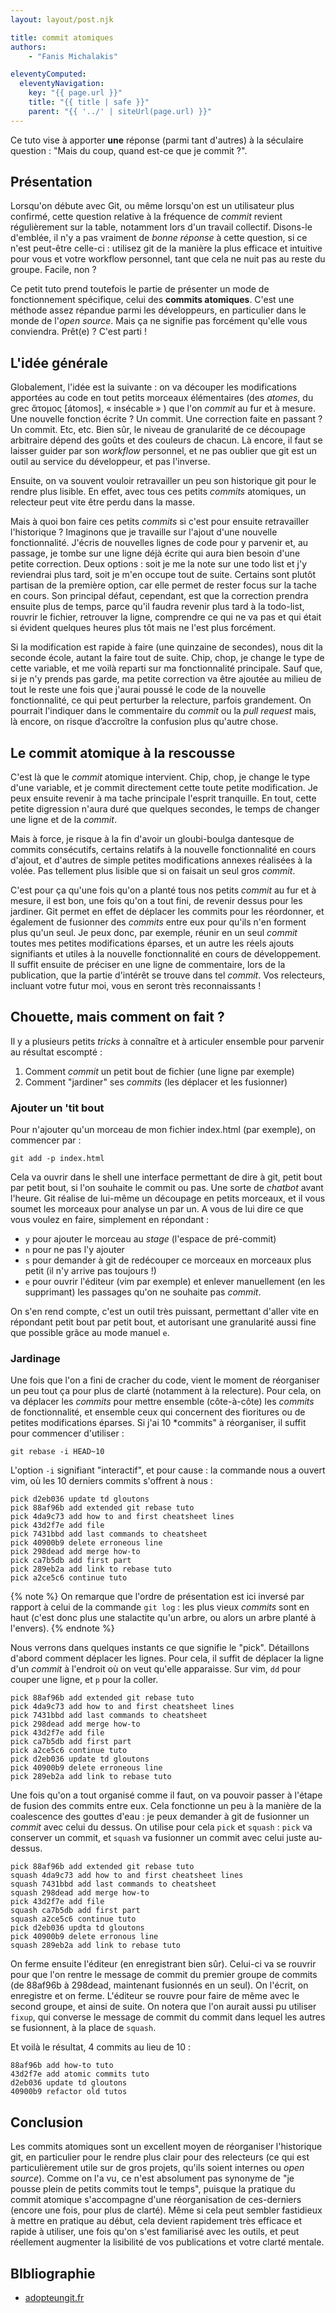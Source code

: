 ```yaml
---
layout: layout/post.njk 

title: commit atomiques
authors: 
    - "Fanis Michalakis"

eleventyComputed:
  eleventyNavigation:
    key: "{{ page.url }}"
    title: "{{ title | safe }}"
    parent: "{{ '../' | siteUrl(page.url) }}"
---
```


<!-- début résumé -->

Ce tuto vise à apporter **une** réponse (parmi tant d'autres) à la séculaire question : "Mais du coup, quand est-ce que je commit ?".

<!-- fin résumé -->

## Présentation

Lorsqu'on débute avec Git, ou même lorsqu'on est un utilisateur plus confirmé, cette question relative à la fréquence de *commit* revient régulièrement sur la table, notamment lors d'un travail collectif. Disons-le d'emblée, il n'y a pas vraiment de *bonne réponse* à cette question, si ce n'est peut-être celle-ci : utilisez git de la manière la plus efficace et intuitive pour vous et votre workflow personnel, tant que cela ne nuit pas au reste du groupe. Facile, non ?

Ce petit tuto prend toutefois le partie de présenter un mode de fonctionnement spécifique, celui des **commits atomiques**. C'est une méthode assez répandue parmi les développeurs, en particulier dans le monde de l'*open source*. Mais ça ne signifie pas forcément qu'elle vous conviendra. Prêt(e) ? C'est parti !

## L'idée générale

Globalement, l'idée est la suivante : on va découper les modifications apportées au code en tout petits morceaux élémentaires (des *atomes*, du grec ἄτομος [átomos], « insécable » ) que l'on *commit* au fur et à mesure. Une nouvelle fonction écrite ? Un commit. Une correction faite en passant ? Un commit. Etc, etc. Bien sûr, le niveau de granularité de ce découpage arbitraire dépend des goûts et des couleurs de chacun. Là encore, il faut se laisser guider par son *workflow* personnel, et ne pas oublier que git est un outil au service du développeur, et pas l'inverse.

Ensuite, on va souvent vouloir retravailler un peu son historique git pour le rendre plus lisible. En effet, avec tous ces petits *commits* atomiques, un relecteur peut vite être perdu dans la masse.

Mais à quoi bon faire ces petits *commits* si c'est pour ensuite retravailler l'historique ? Imaginons que je travaille sur l'ajout d'une nouvelle fonctionnalité. J'écris de nouvelles lignes de code pour y parvenir et, au passage, je tombe sur une ligne déjà écrite qui aura bien besoin d'une petite correction. Deux options : soit je me la note sur une todo list et j'y reviendrai plus tard, soit je m'en occupe tout de suite. Certains sont plutôt partisan de la première option, car elle permet de rester focus sur la tache en cours. Son principal défaut, cependant, est que la correction prendra ensuite plus de temps, parce qu'il faudra revenir plus tard à la todo-list, rouvrir le fichier, retrouver la ligne, comprendre ce qui ne va pas et qui était si évident quelques heures plus tôt mais ne l'est plus forcément.

Si la modification est rapide à faire (une quinzaine de secondes), nous dit la seconde école, autant la faire tout de suite. Chip, chop, je change le type de cette variable, et me voilà reparti sur ma fonctionnalité principale. Sauf que, si je n'y prends pas garde, ma petite correction va être ajoutée au milieu de tout le reste une fois que j'aurai poussé le code de la nouvelle fonctionnalité, ce qui peut perturber la relecture, parfois grandement. On pourrait l'indiquer dans le commentaire du *commit* ou la *pull request* mais, là encore, on risque d’accroître la confusion plus qu'autre chose.

## Le commit atomique à la rescousse

C'est là que le *commit* atomique intervient. Chip, chop, je change le type d'une variable, et je commit directement cette toute petite modification. Je peux ensuite revenir à ma tache principale l'esprit tranquille. En tout, cette petite digression n'aura duré que quelques secondes, le temps de changer une ligne et de la *commit*.

Mais à force, je risque à la fin d'avoir un gloubi-boulga dantesque de commits consécutifs, certains relatifs à la nouvelle fonctionnalité en cours d'ajout, et d'autres de simple petites modifications annexes réalisées à la volée. Pas tellement plus lisible que si on faisait un seul gros *commit*.

C'est pour ça qu'une fois qu'on a planté tous nos petits *commit* au fur et à mesure, il est bon, une fois qu'on a tout fini, de revenir dessus pour les jardiner. Git permet en effet de déplacer les commits pour les réordonner, et également de fusionner des *commits* entre eux pour qu'ils n'en forment plus qu'un seul. Je peux donc, par exemple, réunir en un seul *commit* toutes mes petites modifications éparses, et un autre les réels ajouts signifiants et utiles à la nouvelle fonctionnalité en cours de développement. Il suffit ensuite de préciser en une ligne de commentaire, lors de la publication, que la partie d'intérêt se trouve dans tel *commit*. Vos relecteurs, incluant votre futur moi, vous en seront très reconnaissants !

## Chouette, mais comment on fait ?

Il y a plusieurs petits *tricks* à connaître et à articuler ensemble pour parvenir au résultat escompté :

1. Comment *commit* un petit bout de fichier (une ligne par exemple)
2. Comment "jardiner" ses *commits* (les déplacer et les fusionner)

### Ajouter un 'tit bout

Pour n'ajouter qu'un morceau de mon fichier index.html (par exemple), on commencer par :

```shell
git add -p index.html
```

Cela va ouvrir dans le shell une interface permettant de dire à git, petit bout par petit bout, si l'on souhaite le commit ou pas. Une sorte de *chatbot* avant l'heure. Git réalise de lui-même un découpage en petits morceaux, et il vous soumet les morceaux pour analyse un par un. A vous de lui dire ce que vous voulez en faire, simplement en répondant :

* `y` pour ajouter le morceau au *stage* (l'espace de pré-commit)
* `n` pour ne pas l'y ajouter
* `s` pour demander à git de redécouper ce morceaux en morceaux plus petit (il n'y arrive pas toujours !)
* `e` pour ouvrir l'éditeur (vim par exemple) et enlever manuellement (en les supprimant) les passages qu'on ne souhaite pas *commit*.

On s'en rend compte, c'est un outil très puissant, permettant d'aller vite en répondant petit bout par petit bout, et autorisant une granularité aussi fine que possible grâce au mode manuel `e`.

### Jardinage

Une fois que l'on a fini de cracher du code, vient le moment de réorganiser un peu tout ça pour plus de clarté (notamment à la relecture). Pour cela, on va déplacer les *commits* pour mettre ensemble (côte-à-côte) les *commits* de fonctionnalité, et ensemble ceux qui concernent des fioritures ou de petites modifications éparses. Si j'ai 10 *commits" à réorganiser, il suffit pour commencer d'utiliser :

```shell
git rebase -i HEAD~10
```

L'option `-i` signifiant "interactif", et pour cause : la commande nous a ouvert vim, où les 10 derniers commits s'offrent à nous :

```shell
pick d2eb036 update td gloutons
pick 88af96b add extended git rebase tuto
pick 4da9c73 add how to and first cheatsheet lines
pick 43d2f7e add file
pick 7431bbd add last commands to cheatsheet
pick 40900b9 delete erroneous line
pick 298dead add merge how-to
pick ca7b5db add first part
pick 289eb2a add link to rebase tuto
pick a2ce5c6 continue tuto
```

{% note %}
On remarque que l'ordre de présentation est ici inversé par rapport à celui de la commande `git log` : les plus vieux *commits* sont en haut (c'est donc plus une stalactite qu'un arbre, ou alors un arbre planté à l'envers).
{% endnote %}

Nous verrons dans quelques instants ce que signifie le "pick". Détaillons d'abord comment déplacer les lignes. Pour cela, il suffit de déplacer la ligne d'un *commit* à l'endroit où on veut qu'elle apparaisse. Sur vim, `dd` pour couper une ligne, et `p` pour la coller.

```shell
pick 88af96b add extended git rebase tuto
pick 4da9c73 add how to and first cheatsheet lines
pick 7431bbd add last commands to cheatsheet
pick 298dead add merge how-to
pick 43d2f7e add file
pick ca7b5db add first part
pick a2ce5c6 continue tuto
pick d2eb036 update td gloutons
pick 40900b9 delete erroneous line
pick 289eb2a add link to rebase tuto
```

Une fois qu'on a tout organisé comme il faut, on va pouvoir passer à l'étape de fusion des commits entre eux. Cela fonctionne un peu à la manière de la coalescence des gouttes d'eau : je peux demander à git de fusionner un *commit* avec celui du dessus. On utilise pour cela `pick` et `squash` : `pick` va conserver un commit, et `squash` va fusionner un commit avec celui juste au-dessus.

```shell
pick 88af96b add extended git rebase tuto
squash 4da9c73 add how to and first cheatsheet lines
squash 7431bbd add last commands to cheatsheet
squash 298dead add merge how-to
pick 43d2f7e add file
squash ca7b5db add first part
squash a2ce5c6 continue tuto
pick d2eb036 updta td gloutons
pick 40900b9 delete erronous line
squash 289eb2a add link to rebase tuto
```

On ferme ensuite l'éditeur (en enregistrant bien sûr). Celui-ci va se rouvrir pour que l'on rentre le message de commit du premier groupe de commits (de 88af96b à 298dead, maintenant fusionnés en un seul). On l'écrit, on enregistre et on ferme. L'éditeur se rouvre pour faire de même avec le second groupe, et ainsi de suite. On notera que l'on aurait aussi pu utiliser `fixup`, qui converse le message de commit du commit dans lequel les autres se fusionnent, à la place de `squash`.

Et voilà le résultat, 4 commits au lieu de 10 :

```shell
88af96b add how-to tuto
43d2f7e add atomic commits tuto
d2eb036 update td gloutons
40900b9 refactor old tutos
```

## Conclusion

Les commits atomiques sont un excellent moyen de réorganiser l'historique git, en particulier pour le rendre plus clair pour des relecteurs (ce qui est particulièrement utile sur de gros projets, qu'ils soient internes ou *open source*). Comme on l'a vu, ce n'est absolument pas synonyme de "je pousse plein de petits commits tout le temps", puisque la pratique du commit atomique s'accompagne d'une réorganisation de ces-derniers (encore une fois, pour plus de clarté). Même si cela peut sembler fastidieux à mettre en pratique au début, cela devient rapidement très efficace et rapide à utiliser, une fois qu'on s'est familiarisé avec les outils, et peut réellement augmenter la lisibilité de vos publications et votre clarté mentale.

## BIbliographie

* [adopteungit.fr](http://adopteungit.fr/methodologie/2017/04/26/commits-atomiques-la-bonne-approche.html)
